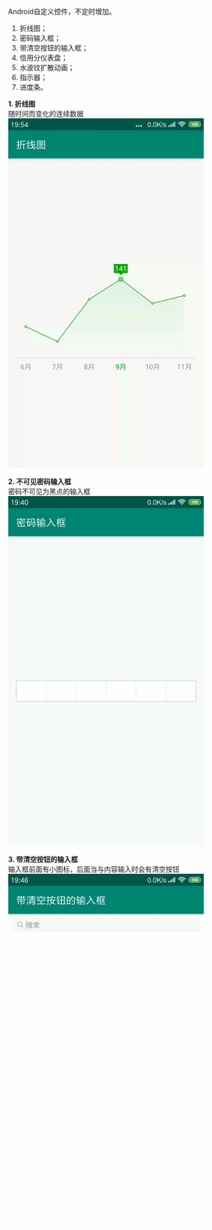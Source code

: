 Android自定义控件，不定时增加。

1. 折线图；
2. 密码输入框；
3. 带清空按钮的输入框；
4. 信用分仪表盘；
5. 水波纹扩散动画；
6. 指示器；
7. 进度条。

**1. 折线图**  
    随时间而变化的连续数据  
    ![](img/LineChartView_01.gif)  
    
**2. 不可见密码输入框**  
    密码不可见为黑点的输入框  
    ![](img/PasswordInputView_01.gif)  
    
**3. 带清空按钮的输入框**  
    输入框前面有小图标，后面当与内容输入时会有清空按钮  
    ![](img/CleanEditText_01.gif)  
